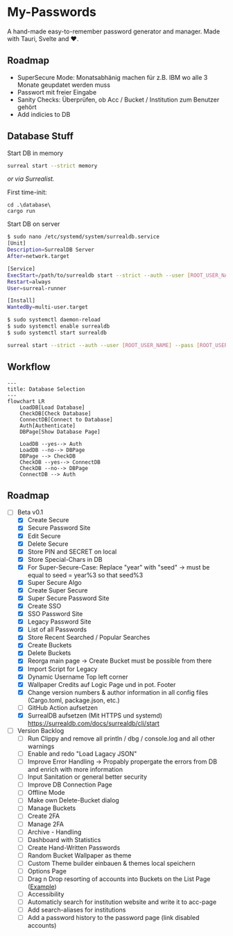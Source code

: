 # My-Passwords

A hand-made easy-to-remember password generator and manager. Made with Tauri, Svelte and ♥.

## Roadmap

- SuperSecure Mode: Monatsabhänig machen für z.B. IBM wo alle 3 Monate geupdatet werden muss
- Passwort mit freier Eingabe
- Sanity Checks: Überprüfen, ob Acc / Bucket / Institution zum Benutzer gehört
- Add indicies to DB

## Database Stuff

Start DB in memory

```sh
surreal start --strict memory
```

*or via Surrealist.*

First time-init:

```pwsh
cd .\database\
cargo run
```

Start DB on server

```sh
$ sudo nano /etc/systemd/system/surrealdb.service
[Unit]
Description=SurrealDB Server
After=network.target

[Service]
ExecStart=/path/to/surrealdb start --strict --auth --user [ROOT_USER_NAME] --pass [ROOT_USER_PASSWORD] file:/home/surreal-runner/mydatabase.db
Restart=always
User=surreal-runner

[Install]
WantedBy=multi-user.target

$ sudo systemctl daemon-reload
$ sudo systemctl enable surrealdb
$ sudo systemctl start surrealdb
```

```sh
surreal start --strict --auth --user [ROOT_USER_NAME] --pass [ROOT_USER_PASSWORD] 
```

## Workflow

```mermaid
---
title: Database Selection
---
flowchart LR
    LoadDB[Load Database]
    CheckDB[Check Database]
    ConnectDB[Connect to Database]
    Auth[Authenticate]
    DBPage[Show Database Page]

    LoadDB --yes--> Auth
    LoadDB --no--> DBPage
    DBPage --> CheckDB
    CheckDB --yes--> ConnectDB
    CheckDB --no--> DBPage
    ConnectDB --> Auth
```

## Roadmap

- [ ] Beta v0.1
  - [x] Create Secure
  - [x] Secure Password Site
  - [x] Edit Secure
  - [x] Delete Secure
  - [x] Store PIN and SECRET on local
  - [x] Store Special-Chars in DB
  - [x] For Super-Secure-Case: Replace "year" with "seed" -> must be equal to seed = year%3 so that seed%3
  - [x] Super Secure Algo
  - [x] Create Super Secure
  - [x] Super Secure Password Site
  - [x] Create SSO
  - [x] SSO Password Site
  - [x] Legacy Password Site
  - [x] List of all Passwords
  - [x] Store Recent Searched / Popular Searches
  - [x] Create Buckets
  - [x] Delete Buckets
  - [x] Reorga main page -> Create Bucket must be possible from there
  - [x] Import Script for Legacy
  - [x] Dynamic Username Top left corner
  - [x] Wallpaper Credits auf Logic Page und in pot. Footer
  - [x] Change version numbers & author information in all config files (Cargo.toml, package.json, etc.)
  - [ ] GitHub Action aufsetzen
  - [x] SurrealDB aufsetzen (Mit HTTPS und systemd) <https://surrealdb.com/docs/surrealdb/cli/start>
- [ ] Version Backlog
  - [ ] Run Clippy and remove all println / dbg / console.log and all other warnings
  - [ ] Enable and redo "Load Lagacy JSON"
  - [ ] Improve Error Handling -> Propably propergate the errors from DB and enrich with more information
  - [ ] Input Sanitation or general better security
  - [ ] Improve DB Connection Page
  - [ ] Offline Mode
  - [ ] Make own Delete-Bucket dialog
  - [ ] Manage Buckets
  - [ ] Create 2FA
  - [ ] Manage 2FA
  - [ ] Archive - Handling
  - [ ] Dashboard with Statistics
  - [ ] Create Hand-Written Passwords
  - [ ] Random Bucket Wallpaper as theme
  - [ ] Custom Theme builder einbauen & themes local speichern
  - [ ] Options Page
  - [ ] Drag n Drop resorting of accounts into Buckets on the List Page ([Example](https://svelte.dev/repl/b225504c9fea44b189ed5bfb566df6e6?version=4.2.18))
  - [ ] Accessibility
  - [ ] Automaticly search for institution website and write it to acc-page
  - [ ] Add search-aliases for institutions
  - [ ] Add a password history to the password page (link disabled accounts)
